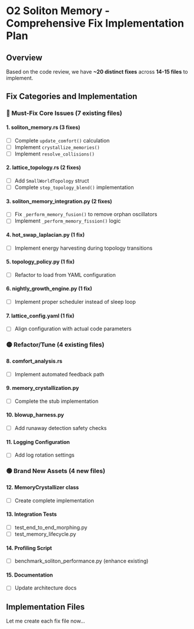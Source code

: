 # O2 Soliton Memory - Comprehensive Fix Implementation Plan

## Overview
Based on the code review, we have **~20 distinct fixes** across **14-15 files** to implement.

## Fix Categories and Implementation

### 🔴 Must-Fix Core Issues (7 existing files)

#### 1. **soliton_memory.rs** (3 fixes)
- [ ] Complete `update_comfort()` calculation
- [ ] Implement `crystallize_memories()` 
- [ ] Implement `resolve_collisions()`

#### 2. **lattice_topology.rs** (2 fixes)
- [ ] Add `SmallWorldTopology` struct
- [ ] Complete `step_topology_blend()` implementation

#### 3. **soliton_memory_integration.py** (2 fixes)
- [ ] Fix `_perform_memory_fusion()` to remove orphan oscillators
- [ ] Implement `_perform_memory_fission()` logic

#### 4. **hot_swap_laplacian.py** (1 fix)
- [ ] Implement energy harvesting during topology transitions

#### 5. **topology_policy.py** (1 fix)
- [ ] Refactor to load from YAML configuration

#### 6. **nightly_growth_engine.py** (1 fix)
- [ ] Implement proper scheduler instead of sleep loop

#### 7. **lattice_config.yaml** (1 fix)
- [ ] Align configuration with actual code parameters

### 🟡 Refactor/Tune (4 existing files)

#### 8. **comfort_analysis.rs** 
- [ ] Implement automated feedback path

#### 9. **memory_crystallization.py**
- [ ] Complete the stub implementation

#### 10. **blowup_harness.py**
- [ ] Add runaway detection safety checks

#### 11. **Logging Configuration**
- [ ] Add log rotation settings

### 🟢 Brand New Assets (4 new files)

#### 12. **MemoryCrystallizer class**
- [ ] Create complete implementation

#### 13. **Integration Tests**
- [ ] test_end_to_end_morphing.py
- [ ] test_memory_lifecycle.py

#### 14. **Profiling Script**
- [ ] benchmark_soliton_performance.py (enhance existing)

#### 15. **Documentation**
- [ ] Update architecture docs

## Implementation Files

Let me create each fix file now...
